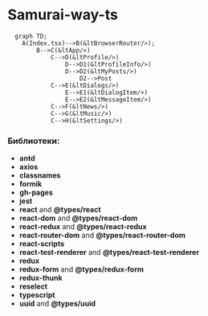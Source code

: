 # Samurai-way-ts

```mermaid
  graph TD;
    A(Index.tsx)-->B(&ltBrowserRouter/>);
        B-->C(&ltApp/>)
            C-->D(&ltProfile/>)
                D-->D1(&ltProfileInfo/>)
                D-->D2(&ltMyPosts/>)
                    D2-->Post
            C-->E(&ltDialogs/>)
                E-->E1(&ltDialogItem/>)
                E-->E2(&ltMessageItem/>)
            C-->F(&ltNews/>)
            C-->G(&ltMusic/>)
            C-->H(&ltSettings/>)
```

### Библиотеки:

- **antd**
- **axios**
- **classnames**
- **formik**
- **gh-pages**
- **jest**
- **react** and **@types/react**
- **react-dom** and **@types/react-dom**
- **react-redux** and **@types/react-redux**
- **react-router-dom** and **@types/react-router-dom**
- **react-scripts**
- **react-test-renderer** and **@types/react-test-renderer**
- **redux**
- **redux-form** and **@types/redux-form**
- **redux-thunk**
- **reselect**
- **typescript**
- **uuid** and **@types/uuid**

